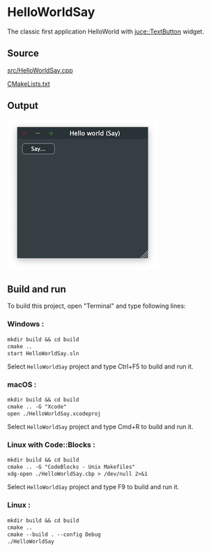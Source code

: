 # HelloWorldSay

The classic first application HelloWorld with [juce::TextButton](https://docs.juce.com/master/classTextButton.html) widget.

## Source

[src/HelloWorldSay.cpp](src/HelloWorldSay.cpp)

[CMakeLists.txt](CMakeLists.txt)

## Output

![output](../../../docs/Pictures/HelloWorldSay.png)

## Build and run

To build this project, open "Terminal" and type following lines:

### Windows :

``` shell
mkdir build && cd build
cmake .. 
start HelloWorldSay.sln
```

Select `HelloWorldSay` project and type Ctrl+F5 to build and run it.

### macOS :

``` shell
mkdir build && cd build
cmake .. -G "Xcode"
open ./HelloWorldSay.xcodeproj
```

Select `HelloWorldSay` project and type Cmd+R to build and run it.

### Linux with Code::Blocks :

``` shell
mkdir build && cd build
cmake .. -G "CodeBlocks - Unix Makefiles"
xdg-open ./HelloWorldSay.cbp > /dev/null 2>&1
```

Select `HelloWorldSay` project and type F9 to build and run it.

### Linux :

``` shell
mkdir build && cd build
cmake .. 
cmake --build . --config Debug
./HelloWorldSay
```
